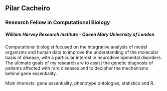 ## Pilar Cacheiro
### Research Fellow in Computational Biology
##### William Harvey Research Institute - Queen Mary University of London

Computational biologist focused on the integrative analysis of model organisms and human data to improve the understanding of the molecular basis of disease, with a particular interest in neurodevelopmental disorders. The ultimate goals of my research are to assist the genetic diagnosis of patients affected with rare diseases and to decipher the mechanisms behind gene essentiality.

Main interests: gene essentiality, phenotype ontologies, statistics and R.
